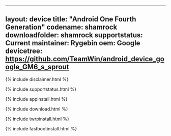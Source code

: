 
---
layout: device
title:  "Android One Fourth Generation"
codename: shamrock
downloadfolder: shamrock
supportstatus: Current
maintainer: Rygebin
oem: Google
devicetree: https://github.com/TeamWin/android_device_google_GM6_s_sprout
---

{% include disclaimer.html %}

{% include supportstatus.html %}

{% include appinstall.html %}

{% include download.html %}

{% include twrpinstall.html %}

{% include fastbootinstall.html %}

